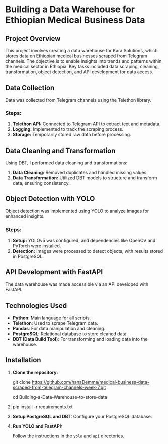 
# **Building a Data Warehouse for Ethiopian Medical Business Data**


## Project Overview

This project involves creating a data warehouse for Kara Solutions, which stores data on Ethiopian medical businesses scraped from Telegram channels. The objective is to enable insights into trends and patterns within the medical sector in Ethiopia. Key tasks included data scraping, cleaning, transformation, object detection, and API development for data access.

## Data Collection

Data was collected from Telegram channels using the Telethon library.

### Steps:

1. **Telethon API:** Connected to Telegram API to extract text and metadata.
2. **Logging:** Implemented to track the scraping process.
3. **Storage:** Temporarily stored raw data before processing.



## Data Cleaning and Transformation

Using DBT, I performed data cleaning and transformations:

1. **Data Cleaning:** Removed duplicates and handled missing values.
2. **Data Transformation:** Utilized DBT models to structure and transform data, ensuring consistency.

## Object Detection with YOLO

Object detection was implemented using YOLO to analyze images for enhanced insights.

### Steps:

1. **Setup:** YOLOv5 was configured, and dependencies like OpenCV and PyTorch were installed.
2. **Detection:** Images were processed to detect objects, with results stored in PostgreSQL.

## API Development with FastAPI

The data warehouse was made accessible via an API developed with FastAPI.

## **Technologies Used**

- **Python**: Main language for all scripts.
- **Telethon**: Used to scrape Telegram data.
- **Pandas**: For data manipulation and cleaning.
- **PostgreSQL**: Relational database to store cleaned data.
- **DBT (Data Build Tool)**: For transforming and loading data into the warehouse.


## Installation

1. **Clone the repository:**

   git clone https://github.com/hanaDemma/medical-business-data-scraped-from-telegram-channels-week-7.git

   cd Building-a-Data-Warehouse-to-store-data
2. pip install -r requirements.txt
3. **Setup PostgreSQL and DBT:**
   Configure your PostgreSQL database.
4. **Run YOLO and FastAPI:**

   Follow the instructions in the `yolo` and `api` directories.

